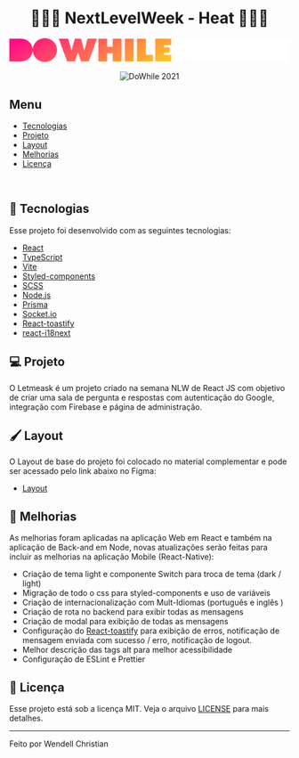 <h1 align="center">🚀🚀🚀 NextLevelWeek - Heat 🚀🚀🚀</h1>

<div align="center">

  ![DoWhile](web/src/assets/logo.svg)

</div>

<div  align="center">

  ![DoWhile 2021](https://i.ibb.co/gjsVnTq/imagem-nlw-heat.png)

</div>

<h2>Menu</h2>

- [Tecnologias](#-tecnologias)
- [Projeto](#-projeto)
- [Layout](#️-layout)
- [Melhorias](#-melhorias)
- [Licença](#-licença)

<br>

## 🚀 Tecnologias

Esse projeto foi desenvolvido com as seguintes tecnologias:

- [React](https://reactjs.org)
- [TypeScript](https://www.typescriptlang.org)
- [Vite](https://vitejs.dev)
- [Styled-components](https://styled-components.com)
- [SCSS](https://sass-lang.com)
- [Node.js](https://nodejs.org/en)
- [Prisma](https://www.prisma.io)
- [Socket.io](https://socket.io)
- [React-toastify](https://fkhadra.github.io/react-toastify)
- [react-i18next](https://react.i18next.com)

## 💻 Projeto

O Letmeask é um projeto criado na semana NLW de React JS com objetivo de criar uma sala de pergunta e respostas com autenticação do Google, integração com Firebase e página de administração.

## 🖌️ Layout

O Layout de base do projeto foi colocado no material complementar e pode ser acessado pelo link abaixo no Figma:

- [Layout](https://www.figma.com/community/file/1031699316177416916/%5BNLW-Heat---Mission%3A-Impulse%5D-DoWhile2021)

## 🧠 Melhorias

As melhorias foram aplicadas na aplicação Web em React e também na aplicação de Back-and em Node, novas atualizações serão feitas para incluir as melhorias na aplicação Mobile (React-Native):

* Criação de tema light e componente Switch para troca de tema (dark / light)
* Migração de todo o css para styled-components e uso de variáveis
* Criação de internacionalização com Mult-Idiomas (português e inglês )
* Criação de rota no backend para exibir todas as mensagens
* Criação de modal para exibição de todas as mensagens
* Configuração do <a href="https://fkhadra.github.io/react-toastify">React-toastify</a> para exibição de erros, notificação de mensagem enviada com sucesso / erro, notificação de logout.
* Melhor descrição das tags alt para melhor acessibilidade
* Configuração de ESLint e Prettier

## :memo: Licença

Esse projeto está sob a licença MIT. Veja o arquivo [LICENSE](LICENSE.md) para mais detalhes.

---

Feito por Wendell Christian

